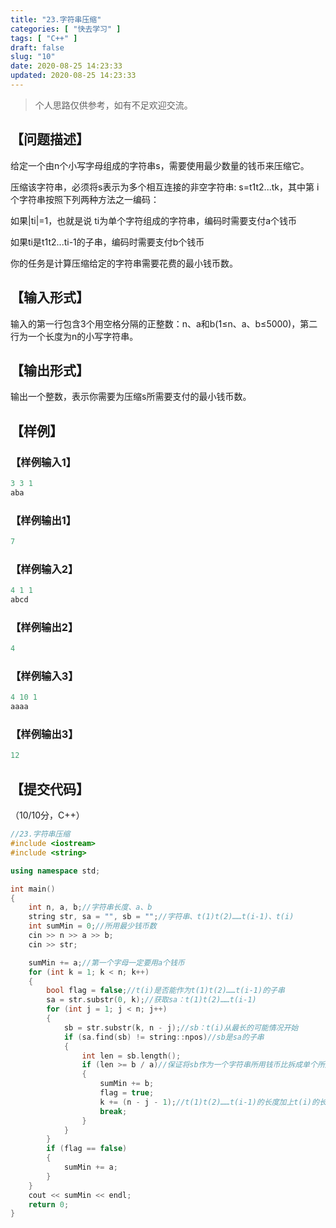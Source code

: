 ```yaml
---
title: "23.字符串压缩"
categories: [ "快去学习" ]
tags: [ "C++" ]
draft: false
slug: "10"
date: 2020-08-25 14:23:33
updated: 2020-08-25 14:23:33
---
```


>个人思路仅供参考，如有不足欢迎交流。

## 【问题描述】

给定一个由n个小写字母组成的字符串s，需要使用最少数量的钱币来压缩它。

   压缩该字符串，必须将s表示为多个相互连接的非空字符串: s=t1t2...tk，其中第 i 个字符串按照下列两种方法之一编码：

如果|ti|=1，也就是说 ti为单个字符组成的字符串，编码时需要支付a个钱币

如果ti是t1t2...ti-1的子串，编码时需要支付b个钱币

 你的任务是计算压缩给定的字符串需要花费的最小钱币数。

<!-- more -->

## 【输入形式】

 输入的第一行包含3个用空格分隔的正整数：n、a和b(1≤n、a、b≤5000)，第二行为一个长度为n的小写字符串。

## 【输出形式】

  输出一个整数，表示你需要为压缩s所需要支付的最小钱币数。

## 【样例】
### 【样例输入1】

```cpp
3 3 1
aba
```

### 【样例输出1】

```cpp
7
```

### 【样例输入2】

```cpp
4 1 1
abcd
```

### 【样例输出2】

```cpp
4
```

### 【样例输入3】

```cpp
4 10 1
aaaa
```

### 【样例输出3】

```cpp
12
```

## 【提交代码】

（10/10分，C++）

```cpp
//23.字符串压缩
#include <iostream>
#include <string>

using namespace std;

int main()
{
    int n, a, b;//字符串长度、a、b
    string str, sa = "", sb = "";//字符串、t(1)t(2)……t(i-1)、t(i)
    int sumMin = 0;//所用最少钱币数
    cin >> n >> a >> b;
    cin >> str;

    sumMin += a;//第一个字母一定要用a个钱币
    for (int k = 1; k < n; k++)
    {
        bool flag = false;//t(i)是否能作为t(1)t(2)……t(i-1)的子串
        sa = str.substr(0, k);//获取sa：t(1)t(2)……t(i-1)
        for (int j = 1; j < n; j++)
        {
            sb = str.substr(k, n - j);//sb：t(i)从最长的可能情况开始
            if (sa.find(sb) != string::npos)//sb是sa的子串
            {
                int len = sb.length();
                if (len >= b / a)//保证将sb作为一个字符串所用钱币比拆成单个所用钱币少
                {
                    sumMin += b;
                    flag = true;
                    k += (n - j - 1);//t(1)t(2)……t(i-1)的长度加上t(i)的长度，k++之后还会+1，所以在这里提前-1
                    break;
                }
            }
        }
        if (flag == false)
        {
            sumMin += a;
        }
    }
    cout << sumMin << endl;
    return 0;
}
```
